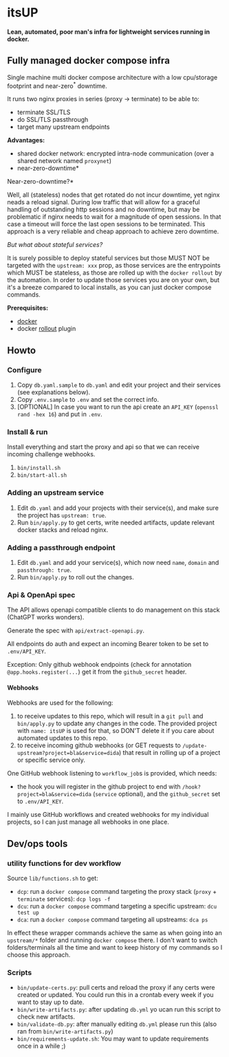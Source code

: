 # itsUP

**Lean, automated, poor man's infra for lightweight services running in docker.**

## Fully managed docker compose infra

Single machine multi docker compose architecture with a low cpu/storage footprint and near-zero<sup>*</sup> downtime.

It runs two nginx proxies in series (proxy -> terminate) to be able to:
- terminate SSL/TLS
- do SSL/TLS passthrough
- target many upstream endpoints
 
**Advantages:**

- shared docker network: encrypted intra-node communication (over a shared network named `proxynet`)
- near-zero-downtime*

*<sup>*</sup>Near-zero-downtime?*

Well, all (stateless) nodes that get rotated do not incur downtime, yet nginx neads a reload signal. During low traffic that will allow for a graceful handling of outstanding http sessions and no downtime, but may be problematic if nginx needs to wait for a magnitude of open sessions. In that case a timeout will force the last open sessions to be terminated.
This approach is a very reliable and cheap approach to achieve zero downtime.

*But what about stateful services?*

It is surely possible to deploy stateful services but those MUST NOT be targeted with the `upstream: xxx` prop, as those services are the entrypoints which MUST be stateless, as those are rolled up with the `docker rollout` by the automation. In order to update those services you are on your own, but it's a breeze compared to local installs, as you can just docker compose commands.

**Prerequisites:**

- [docker](https://www.docker.com)
- docker [rollout](https://github.com/Wowu/docker-rollout) plugin

## Howto

### Configure

1. Copy `db.yaml.sample` to `db.yaml` and edit your project and their services (see explanations below).
2. Copy `.env.sample` to `.env` and set the correct info.
3. [OPTIONAL] In case you want to run the api create an `API_KEY` (`openssl rand -hex 16`) and put in `.env`.

### Install & run

Install everything and start the proxy and api so that we can receive incoming challenge webhooks.

1. `bin/install.sh`
2. `bin/start-all.sh`

### Adding an upstream service

1. Edit `db.yaml` and add your projects with their service(s), and make sure the project has `upstream: true`.
3. Run `bin/apply.py` to get certs, write needed artifacts, update relevant docker stacks and reload nginx.

### Adding a passthrough endpoint

1. Edit `db.yaml` and add your service(s), which now need  `name`, `domain` and `passthrough: true`.
2. Run `bin/apply.py` to roll out the changes.

### Api & OpenApi spec

The API allows openapi compatible clients to do management on this stack (ChatGPT works wonders).

Generate the spec with `api/extract-openapi.py`.

All endpoints do auth and expect an incoming Bearer token to be set to `.env/API_KEY`.

Exception: Only github webhook endpoints (check for annotation `@app.hooks.register(...`) get it from the `github_secret` header.

#### Webhooks

Webhooks are used for the following:
1. to receive updates to this repo, which will result in a `git pull` and `bin/apply.py` to update any changes in the code. The provided project with `name: itsUP` is used for that, so DON'T delete it if you care about automated updates to this repo.
2. to receive incoming github webhooks (or GET requests to `/update-upstream?project=bla&service=dida`) that result in rolling up of a project or specific service only.

One GitHub webhook listening to `workflow_job`s is provided, which needs:
- the hook you will register in the github project to end with `/hook?project=bla&service=dida` (`service` optional), and the `github_secret` set to `.env/API_KEY`.

I mainly use GitHub workflows and created webhooks for my individual projects, so I can just manage all webhooks in one place. 

## Dev/ops tools

### utility functions for dev workflow

Source `lib/functions.sh` to get:

- `dcp`: run a `docker compose` command targeting the proxy stack (`proxy` + `terminate` services): `dcp logs -f`
- `dcu`: run a `docker compose` command targeting a specific upstream: `dcu test up`
- `dca`: run a `docker compose` command targeting all upstreams: `dca ps`

In effect these wrapper commands achieve the same as when going into an `upstream/*` folder and running `docker compose` there.
I don't want to switch folders/terminals all the time and want to keep history of my commands so I choose this approach.

### Scripts

- `bin/update-certs.py`: pull certs and reload the proxy if any certs were created or updated. You could run this in a crontab every week if you want to stay up to date.
- `bin/write-artifacts.py`: after updating `db.yml` yo ucan run this script to check new artifacts.
- `bin/validate-db.py`: after manually editing `db.yml` please run this (also ran from `bin/write-artifacts.py`)
- `bin/requirements-update.sh`: You may want to update requirements once in a while ;)


